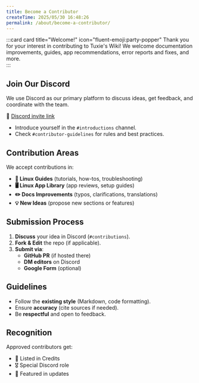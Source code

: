 ```yaml
---
title: Become a Contributor
createTime: 2025/05/30 16:48:26
permalink: /about/become-a-contributor/
---
```


:::card card title="Welcome!" icon="fluent-emoji:party-popper"
Thank you for your interest in contributing to Tuxie's Wiki! We welcome documentation improvements, guides, app recommendations, error reports and fixes, and more.  
:::

## Join Our Discord

We use Discord as our primary platform to discuss ideas, get feedback, and coordinate with the team.

🔗 [Discord invite link](https://discord.gg/WkeNeu8NGt)

- Introduce yourself in the `#introductions` channel.
- Check `#contributor-guidelines` for rules and best practices.

## Contribution Areas

We accept contributions in:

- **📖 Linux Guides** (tutorials, how-tos, troubleshooting)
- **🖥️ Linux App Library** (app reviews, setup guides)
- **✏️ Docs Improvements** (typos, clarifications, translations)
- **💡 New Ideas** (propose new sections or features)

## Submission Process

1. **Discuss** your idea in Discord (`#contributions`).
2. **Fork & Edit** the repo (if applicable).
3. **Submit via**:
   - **GitHub PR** (if hosted there)
   - **DM editors** on Discord
   - **Google Form** (optional)

## Guidelines

- Follow the **existing style** (Markdown, code formatting).
- Ensure **accuracy** (cite sources if needed).
- Be **respectful** and open to feedback.

## Recognition

Approved contributors get:

- 📜 Listed in Credits
- 🎖️ Special Discord role
- 🚀 Featured in updates
